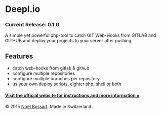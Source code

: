 # Deepl.io
### Current Release: 0.1.0
A simple yet powerful php-tool to catch GIT Web-Hooks from GITLAB and GITHUB and deploy your projects to your server after pushing.

## Features
* catch web-hooks from gitlab & github
* configure multiple repositories
* configure multiple branches per repository
* us your own deploy scripts, eighter php, shell or both

#### [Visit the official website for instructions and more information »](http://deepl.io)

© 2015 [Noël Bossart](http://noelboss.com). Made in Switzerland.

